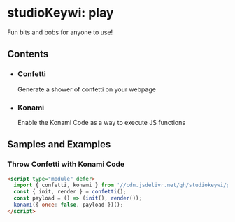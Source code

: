 # studioKeywi: play

Fun bits and bobs for anyone to use!

## Contents

- ### Confetti

  Generate a shower of confetti on your webpage

- ### Konami

  Enable the Konami Code as a way to execute JS functions

## Samples and Examples

### Throw Confetti with Konami Code

```html
<script type="module" defer>
  import { confetti, konami } from '//cdn.jsdelivr.net/gh/studiokeywi/play/index.js';
  const { init, render } = confetti();
  const payload = () => (init(), render());
  konami({ once: false, payload })();
</script>
```
